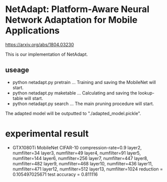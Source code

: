 # NetAdapt: Platform-Aware Neural Network Adaptation for Mobile Applications
https://arxiv.org/abs/1804.03230

This is our implementation of NetAdapt.

## useage
- python netadapt.py pretrain ... Training and saving the MobileNet will start.
- python netadapt.py maketable ... Calculating and saving the lookup-table will start.
- python netadapt.py search ... The main pruning procedure will start.

The adapted model will be outputted to "./adapted_model.pickle".

# experimental result
- GTX1080Ti MobileNet CIFAR-10 compression-rate=0.9
layer2, numfilter=34
layer3, numfilter=49
layer4, numfilter=91
layer5, numfilter=144
layer6, numfilter=256
layer7, numfilter=447
layer8, numfilter=482
layer9, numfilter=468
layer10, numfilter=436
layer11, numfilter=471
layer12, numfilter=512
layer13, numfilter=1024
reduction = 0.105497025671
test accuracy = 0.811116

